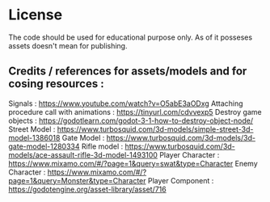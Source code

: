 # License
The code should be used for educational purpose only. As of it posseses assets doesn't mean for publishing.

## Credits / references for assets/models and for cosing resources :
Signals : https://www.youtube.com/watch?v=O5abE3aODxg
Attaching procedure call with animations : https://tinyurl.com/cdvvexp5
Destroy game objects : https://godotlearn.com/godot-3-1-how-to-destroy-object-node/
Street Model : https://www.turbosquid.com/3d-models/simple-street-3d-model-1386018
Gate Model : https://www.turbosquid.com/3d-models/3d-gate-model-1280334
Rifle model : https://www.turbosquid.com/3d-models/ace-assault-rifle-3d-model-1493100
Player Character : https://www.mixamo.com/#/?page=1&query=swat&type=Character
Enemy Character : https://www.mixamo.com/#/?page=1&query=Monster&type=Character
Player Component : https://godotengine.org/asset-library/asset/716
